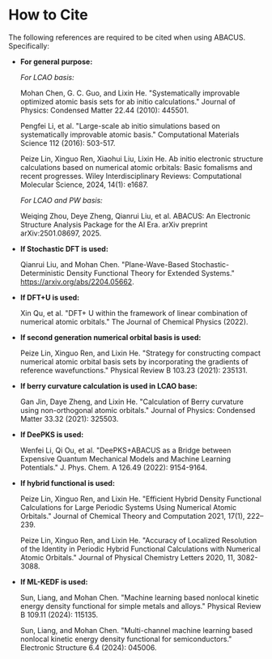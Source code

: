 # How to Cite

The following references are required to be cited when using ABACUS. Specifically:

- **For general purpose:**

    *For LCAO basis:*

    Mohan Chen, G. C. Guo, and Lixin He. "Systematically improvable optimized atomic basis sets for ab initio calculations." Journal of Physics: Condensed Matter 22.44 (2010): 445501.

    Pengfei Li, et al. "Large-scale ab initio simulations based on systematically improvable atomic basis." Computational Materials Science 112 (2016): 503-517.

    Peize Lin, Xinguo Ren, Xiaohui Liu, Lixin He. Ab initio electronic structure calculations based on numerical atomic orbitals: Basic fomalisms and recent progresses. Wiley Interdisciplinary Reviews: Computational Molecular Science, 2024, 14(1): e1687.

    *For LCAO and PW basis:*

    Weiqing Zhou, Deye Zheng, Qianrui Liu, et al. ABACUS: An Electronic Structure Analysis Package for the AI Era. arXiv preprint arXiv:2501.08697, 2025.

- **If Stochastic DFT is used:**

    Qianrui Liu, and Mohan Chen. "Plane-Wave-Based Stochastic-Deterministic Density Functional Theory for Extended Systems." <https://arxiv.org/abs/2204.05662>.

- **If DFT+U is used:**

    Xin Qu, et al. "DFT+ U within the framework of linear combination of numerical atomic orbitals." The Journal of Chemical Physics (2022).

- **If second generation numerical orbital basis is used:**

    Peize Lin, Xinguo Ren, and Lixin He. "Strategy for constructing compact numerical atomic orbital basis sets by incorporating the gradients of reference wavefunctions." Physical Review B 103.23 (2021): 235131.

- **If berry curvature calculation is used in LCAO base:**

    Gan Jin, Daye Zheng, and Lixin He. "Calculation of Berry curvature using non-orthogonal atomic orbitals." Journal of Physics: Condensed Matter 33.32 (2021): 325503.

- **If DeePKS is used:**

    Wenfei Li, Qi Ou, et al. "DeePKS+ABACUS as a Bridge between Expensive Quantum Mechanical Models and Machine Learning Potentials." J. Phys. Chem. A 126.49 (2022): 9154-9164.

- **If hybrid functional is used:**

    Peize Lin, Xinguo Ren, and Lixin He. "Efficient Hybrid Density Functional Calculations for Large Periodic Systems Using Numerical Atomic Orbitals." Journal of Chemical Theory and Computation 2021, 17(1), 222–239.

    Peize Lin, Xinguo Ren, and Lixin He. "Accuracy of Localized Resolution of the Identity in Periodic Hybrid Functional Calculations with Numerical Atomic Orbitals." Journal of Physical Chemistry Letters 2020, 11, 3082-3088.

- **If ML-KEDF is used:**

    Sun, Liang, and Mohan Chen. "Machine learning based nonlocal kinetic energy density functional for simple metals and alloys." Physical Review B 109.11 (2024): 115135.

    Sun, Liang, and Mohan Chen. "Multi-channel machine learning based nonlocal kinetic energy density functional for semiconductors." Electronic Structure 6.4 (2024): 045006.
